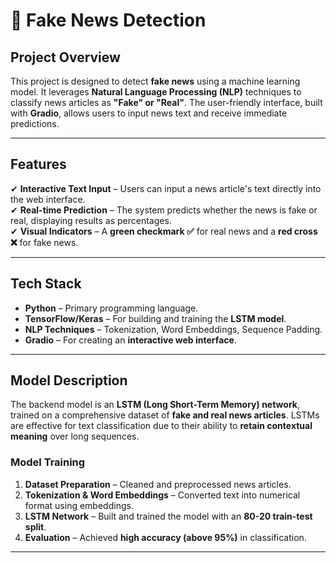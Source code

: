# 📰 Fake News Detection

## Project Overview
This project is designed to detect **fake news** using a machine learning model. It leverages **Natural Language Processing (NLP)** techniques to classify news articles as **"Fake" or "Real"**. The user-friendly interface, built with **Gradio**, allows users to input news text and receive immediate predictions.

---

## Features
✔ **Interactive Text Input** – Users can input a news article's text directly into the web interface.  
✔ **Real-time Prediction** – The system predicts whether the news is fake or real, displaying results as percentages.  
✔ **Visual Indicators** – A **green checkmark ✅** for real news and a **red cross ❌** for fake news.  

---

## Tech Stack
- **Python** – Primary programming language.  
- **TensorFlow/Keras** – For building and training the **LSTM model**.  
- **NLP Techniques** – Tokenization, Word Embeddings, Sequence Padding.  
- **Gradio** – For creating an **interactive web interface**.  

---

## Model Description
The backend model is an **LSTM (Long Short-Term Memory) network**, trained on a comprehensive dataset of **fake and real news articles**. LSTMs are effective for text classification due to their ability to **retain contextual meaning** over long sequences.

### Model Training
1. **Dataset Preparation** – Cleaned and preprocessed news articles.
2. **Tokenization & Word Embeddings** – Converted text into numerical format using embeddings.
3. **LSTM Network** – Built and trained the model with an **80-20 train-test split**.
4. **Evaluation** – Achieved **high accuracy (above 95%)** in classification.

---

